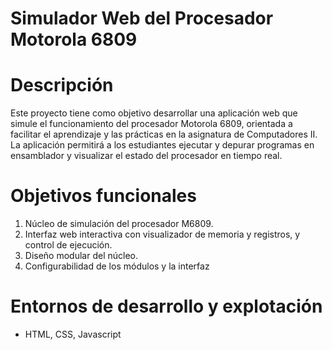 # Simulador Web del Procesador Motorola 6809

# Descripción
Este proyecto tiene como objetivo desarrollar una aplicación web que simule el
funcionamiento del procesador Motorola 6809, orientada a facilitar el 
aprendizaje y las prácticas en la asignatura de Computadores II.
La aplicación permitirá a los estudiantes ejecutar y depurar programas en 
ensamblador y visualizar el estado del procesador en tiempo real.

# Objetivos funcionales
1. Núcleo de simulación del procesador M6809.
2. Interfaz web interactiva con visualizador de memoria y registros, y control
  de ejecución.
3. Diseño modular del núcleo.
4. Configurabilidad de los módulos y la interfaz

# Entornos de desarrollo y explotación
- HTML, CSS, Javascript
